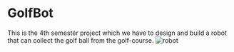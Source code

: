 # GolfBot
This is the 4th semester project which we have to design and build a robot that can collect the golf ball from the golf-course.
![robot](https://user-images.githubusercontent.com/91027357/218868267-82695f6c-e0eb-4ccb-a369-e39ec3d8e176.jpg)
